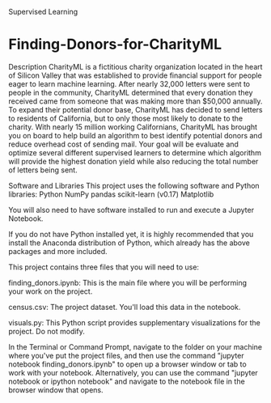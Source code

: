 Supervised Learning
# Finding-Donors-for-CharityML

Description
CharityML is a fictitious charity organization located in the heart of Silicon Valley that was established to provide financial support for people eager to learn machine learning. After nearly 32,000 letters were sent to people in the community, CharityML determined that every donation they received came from someone that was making more than $50,000 annually. To expand their potential donor base, CharityML has decided to send letters to residents of California, but to only those most likely to donate to the charity. With nearly 15 million working Californians, CharityML has brought you on board to help build an algorithm to best identify potential donors and reduce overhead cost of sending mail. Your goal will be evaluate and optimize several different supervised learners to determine which algorithm will provide the highest donation yield while also reducing the total number of letters being sent.

Software and Libraries
This project uses the following software and Python libraries:
Python
NumPy
pandas
scikit-learn (v0.17)
Matplotlib

You will also need to have software installed to run and execute a Jupyter Notebook.

If you do not have Python installed yet, it is highly recommended that you install the Anaconda distribution of Python, which already has the above packages and more included.

This project contains three files that you will need to use:

finding_donors.ipynb: This is the main file where you will be performing your work on the project.

census.csv: The project dataset. You'll load this data in the notebook.

visuals.py: This Python script provides supplementary visualizations for the project. Do not modify.

In the Terminal or Command Prompt, navigate to the folder on your machine where you've put the project files, and then use the command "jupyter notebook finding_donors.ipynb" to open up a browser window or tab to work with your notebook. Alternatively, you can use the command "jupyter notebook or ipython notebook" and navigate to the notebook file in the browser window that opens. 
